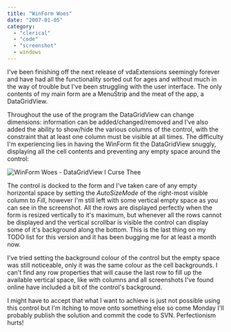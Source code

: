 ```yaml
---
title: "WinForm Woes"
date: "2007-01-05"
category:
  - "clerical"
  - "code"
  - "screenshot"
  - windows
---
```


I've been finishing off the next release of vdaExtensions seemingly forever and have had all the functionality sorted out for ages and without much in the way of trouble but I've been struggling with the user interface. The only contents of my main form are a MenuStrip and the meat of the app, a DataGridView.

Throughout the use of the program the DataGridView can change dimensions: information can be added/changed/removed and I've also added the ability to show/hide the various columns of the control, with the constraint that at least one column must be visible at all times. The difficulty I'm experiencing lies in having the WinForm fit the DataGridView snuggly, displaying all the cell contents and preventing any empty space around the control:

![WinForm Woes - DataGridView I Curse Thee](/wp-content/uploads/2007/01/winform_woes.jpg)

The control is docked to the form and I've taken care of any empty horizontal space by setting the _AutoSizeMode_ of the right-most visible column to _Fill_, however I'm still left with some vertical empty space as you can see in the screenshot. All the rows are displayed perfectly when the form is resized vertically to it's maximum, but whenever all the rows cannot be displayed and the vertical scrollbar is visible the control can display some of it's background along the bottom. This is the last thing on my TODO list for this version and it has been bugging me for at least a month now.

I've tried setting the background colour of the control but the empty space was still noticeable, only it was the same colour as the cell backgrounds. I can't find any row properties that will cause the last row to fill up the available vertical space, like with columns and all screenshots I've found online have included a bit of the control's background.

I might have to accept that what I want to achieve is just not possible using this control but I'm itching to move onto something else so come Monday I'll probably publish the solution and commit the code to SVN. Perfectionism hurts!
